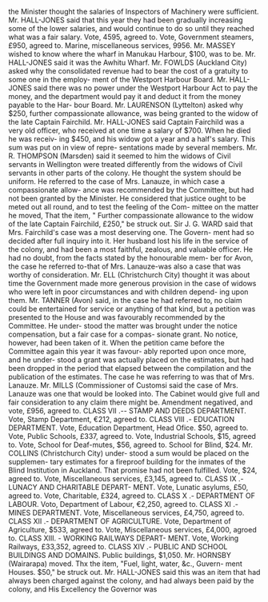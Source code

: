 the Minister thought the salaries of Inspectors of Machinery were sufficient. Mr. HALL-JONES said that this year they had been gradually increasing some of the lower salaries, and would continue to do so until they reached what was a fair salary. Vote, 4595, agreed to. Vote, Government steamers, £950, agreed to. Marine, miscellaneous services, 9956. Mr. MASSEY wished to know where the wharf in Manukau Harbour, $100, was to be. Mr. HALL-JONES said it was the Awhitu Wharf. Mr. FOWLDS (Auckland City) asked why the consolidated revenue had to bear the cost of a gratuity to some one in the employ- ment of the Westport Harbour Board. Mr. HALL-JONES said there was no power under the Westport Harbour Act to pay the money, and the department would pay it and deduct it from the money payable to the Har- bour Board. Mr. LAURENSON (Lyttelton) asked why $250, further compassionate allowance, was being granted to the widow of the late Captain Fairchild. Mr. HALL-JONES said Captain Fairchild was a very old officer, who received at one time a salary of $700. When he died he was receiv- ing $450, and his widow got a year and a half's salary. This sum was put on in view of repre- sentations made by several members. Mr. R. THOMPSON (Marsden) said it seemed to him the widows of Civil servants in Wellington were treated differently from the widows of Civil servants in other parts of the colony. He thought the system should be uniform. He referred to the case of Mrs. Lanauze, in which case a compassionate allow- ance was recommended by the Committee, but had not been granted by the Minister. He considered that justice ought to be meted out all round, and to test the feeling of the Com- mittee on the matter he moved, That the item, " Further compassionate allowance to the widow of the late Captain Fairchild, £250," be struck out. Sir J. G. WARD said that Mrs. Fairchild's case was a most deserving one. The Govern- ment had so decided after full inquiry into it. Her husband lost his life in the service of the colony, and had been a most faithful, zealous, and valuable officer. He had no doubt, from the facts stated by the honourable mem- ber for Avon, the case he referred to-that of Mrs. Lanauze-was also a case that was worthy of consideration. Mr. ELL (Christchurch City) thought it was about time the Government made more generous provision in the case of widows who were left in poor circumstances and with children depend- ing upon them. Mr. TANNER (Avon) said, in the case he had referred to, no claim could be entertained for service or anything of that kind, but a petition was presented to the House and was favourably recommended by the Committee. He under- stood the matter was brought under the notice compensation, but a fair case for a compas- sionate grant. No notice, however, had been taken of it. When the petition came before the Committee again this year it was favour- ably reported upon once more, and he under- stood a grant was actually placed on the estimates, but had been dropped in the period that elapsed between the compilation and the publication of the estimates. The case he was referring to was that of Mrs. Lanauze. Mr. MILLS (Commissioner of Customsi said the case of Mrs. Lanauze was one that would be looked into. The Cabinet would give full and fair consideration to any claim there might be. Amendment negatived, and vote, £956, agreed to. CLASS VII .-- STAMP AND DEEDS DEPARTMENT. Vote, Stamp Department, €212, agreed to. CLASS VIII .- EDUCATION DEPARTMENT. Vote, Education Department, Head Ofice. $50, agreed to. Vote, Public Schools, £337, agreed to. Vote, Industrial Schools, $15, agreed to. Vote, School for Deaf-mutes, $56, agreed to. School for Blind, $24. Mr. COLLINS (Christchurch City) under- stood a sum would be placed on the supplemen- tary estimates for a fireproof building for the inmates of the Blind Institution in Auckland. That promise had not been fulfilled. Vote, $24, agreed to. Vote, Miscellaneous services, £3,145, agreed to. CLASS IX .- LUNACY AND CHARITABLE DEPART- MENT. Vote, Lunatic asylums, £50, agreed to. Vote, Charitable, £324, agreed to. CLASS X .- DEPARTMENT OF LABOUR. Voto, Department of Labour, €2,250, agreed to. CLASS XI .- MINES DEPARTMENT. Vote, Miscellaneous services, £4,750, agreed to. CLASS XII .- DEPARTMENT OF AGRICULTURE. Vote, Department of Agriculture, $533, agreed to. Vote, Miscellaneous services, £4,000, agroed to. CLASS XIII. - WORKING RAILWAYS DEPART- MENT. Vote, Working Railways, £33,352, agreed to. CLASS XIV .- PUBLIC AND SCHOOL BUILDINGS AND DOMAINS. Public buildings, $1,050. Mr. HORNSBY (Wairarapa) moved. Thx the item, "Fuel, light, water, &c., Guvern- ment Houses. $50," be struck out. Mr. HALL-JONES said this was an item that had always been charged against the colony, and had always been paid by the colony, and His Excellency the Governor was 